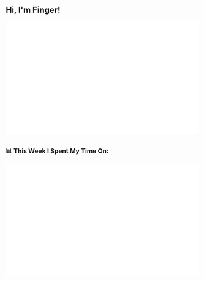 <h2> Hi, I'm Finger!</h2>

<img align="right" src="https://raw.githubusercontent.com/spianmo/github-stats/master/generated/overview.svg#gh-light-mode-only">

<!-- <img align="right" height="160em" src="https://github-readme-stats-eight-theta.vercel.app/api/top-langs/?username=spianmo&layout=compact&langs_count=8&theme=algolia"/>	 -->
	
```go
package main

type Me struct {
	Name   string
	Job    string
	Code   string
	Skills string
}

func main() {
	me := &Me{
		Name:   "Finger",
		Job:    "Client-side Engineer",
		Code:   "Java, Kotlin, C#, Rust and C++ and Others",
		Skills: "Android, Security, Cross-platform client, NLP, CV, ASR ^o^",
	}
	_ = me
}
```


<h3>📊 This Week I Spent My Time On:</h3>
<img align='right' src="https://raw.githubusercontent.com/spianmo/github-stats/master/generated/languages.svg#gh-light-mode-only">

<!--START_SECTION:waka-->

```txt
Kotlin                 5 hrs 34 mins   ██████████████████▒░░░░░░   73.09 %
Java                   37 mins         ██░░░░░░░░░░░░░░░░░░░░░░░   08.13 %
Java Properties        21 mins         █▒░░░░░░░░░░░░░░░░░░░░░░░   04.74 %
XML                    14 mins         ▓░░░░░░░░░░░░░░░░░░░░░░░░   03.22 %
Protocol Buffer        14 mins         ▓░░░░░░░░░░░░░░░░░░░░░░░░   03.07 %
```

<!--END_SECTION:waka-->
